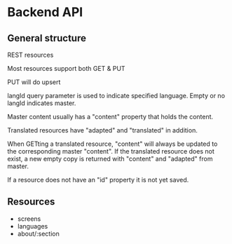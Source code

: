 Backend API
===========

General structure
-----------------

REST resources

Most resources support both GET & PUT

PUT will do upsert

langId query parameter is used to indicate specified language. Empty or no langId
indicates master.

Master content usually has a "content" property that holds the content.

Translated resources have "adapted" and "translated" in addition.

When GETting a translated resource, "content" will always be updated to the 
corresponding master "content". If the translated resource does not exist, a new empty copy
is returned with "content" and "adapted" from master.

If a resource does not have an "id" property it is not yet saved.

Resources
---------

- screens
- languages
- about/:section

 
